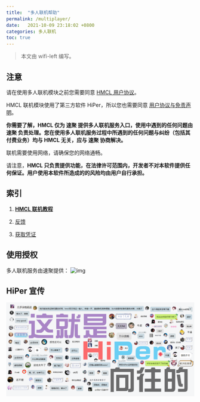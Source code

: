 ```yaml
---
title:  "多人联机帮助"
permalink: /multiplayer/
date:   2021-10-09 23:18:02 +0800
categories: 多人联机
toc: true
---
```


> 本文由 wifi-left 编写。

## 注意

请在使用多人联机模块之前您需要同意 [HMCL 用户协议](https://hmcl.huangyuhui.net/eula)。

HMCL 联机模块使用了第三方软件 HiPer，所以您也需要同意 [用户协议与免责声明](https://hmcl.huangyuhui.net/api/redirect/multiplayer-agreement)。

**你需要了解，HMCL 仅为 速聚 提供多人联机服务入口，使用中遇到的任何问题由 速聚 负责处理。您在使用多人联机服务过程中所遇到的任何问题与纠纷（包括其付费业务）均与 HMCL 无关，应与 速聚 协商解决。**

联机需要使用网络，请确保您的网络通畅。

请注意，**HMCL 只负责提供功能，在法律许可范围内，开发者不对本软件提供任何保证。用户使用本软件所造成的的风险均由用户自行承担。**

## 索引

1. [**HMCL 联机教程**](/multiplayer/help.html)

2. [反馈](/multiplayer/feedback.html)

3. [获取凭证](/multiplayer/token.html)

## 使用授权

多人联机服务由速聚提供：
![img](/assets/img/docs/multiplayer/授权书_HMCL.png)

## HiPer 宣传

![img](/assets/img/docs/multiplayer/宣传.png)
